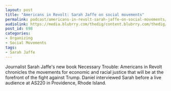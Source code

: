 ```yaml
---
layout: post
title: "Americans in Revolt: Sarah Jaffe on social movements"
permalink: podcast/americans-in-revolt-sarah-jaffe-on-social-movements/
audiolink: https://media.blubrry.com/thedig/content.blubrry.com/thedig/The_Dig_-_Episode_3_-_FINAL.mp3
post_id: 698
categories: 
- Organizing
- Social Movements
tags: 
- Sarah Jaffe
---
```


Journalist Sarah Jaffe's new book Necessary Trouble: Americans in Revolt chronicles the movements for economic and racial justice that will be at the forefront of the fight against Trump. Daniel interviewed Sarah before a live audience at AS220 in Providence, Rhode Island.
